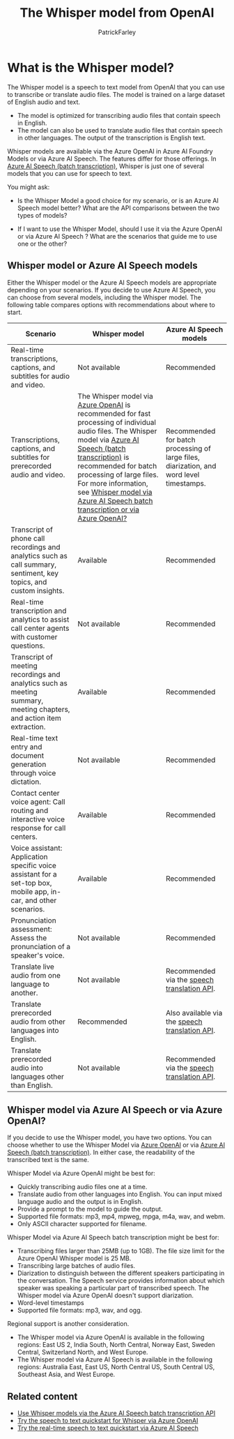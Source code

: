 ﻿---
title: The Whisper model from OpenAI
titleSuffix: Azure AI services
description: In this article, you learn about the Whisper model from OpenAI that you can use for speech to text and speech translation.
author: PatrickFarley
manager: nitinme
ms.service: azure-ai-speech
ms.topic: overview
ms.date: 5/23/2025
ms.author: pafarley
#Customer intent: As a developer, I want to learn about the Whisper model from OpenAI that I can use for speech to text and speech translation.
---

# What is the Whisper model?

The Whisper model is a speech to text model from OpenAI that you can use to transcribe or translate audio files. The model is trained on a large dataset of English audio and text. 
- The model is optimized for transcribing audio files that contain speech in English. 
- The model can also be used to translate audio files that contain speech in other languages. The output of the transcription is English text.

Whisper models are available via the Azure OpenAI in Azure AI Foundry Models or via Azure AI Speech. The features differ for those offerings. In [Azure AI Speech (batch transcription)](./batch-transcription-create.md#use-a-whisper-model), Whisper is just one of several models that you can use for speech to text.

You might ask:

- Is the Whisper Model a good choice for my scenario, or is an Azure AI Speech model better? What are the API comparisons between the two types of models?

- If I want to use the Whisper Model, should I use it via the Azure OpenAI or via Azure AI Speech ? What are the scenarios that guide me to use one or the other?

## Whisper model or Azure AI Speech models

Either the Whisper model or the Azure AI Speech models are appropriate depending on your scenarios. If you decide to use Azure AI Speech, you can choose from several models, including the Whisper model. The following table compares options with recommendations about where to start.

| Scenario | Whisper model | Azure AI Speech models |
|---------|---------------|------------------------|
| Real-time transcriptions, captions, and subtitles for audio and video. | Not available | Recommended |
| Transcriptions, captions, and subtitles for prerecorded audio and video. | The Whisper model via [Azure OpenAI](../../ai-foundry/openai/whisper-quickstart.md) is recommended for fast processing of individual audio files. The Whisper model via [Azure AI Speech (batch transcription)](./batch-transcription-create.md#use-a-whisper-model) is recommended for batch processing of large files. For more information, see [Whisper model via Azure AI Speech batch transcription or via Azure OpenAI?](#whisper-model-via-azure-ai-speech-or-via-azure-openai) | Recommended for batch processing of large files, diarization, and word level timestamps. |
| Transcript of phone call recordings and analytics such as call summary, sentiment, key topics, and custom insights. | Available | Recommended |
| Real-time transcription and analytics to assist call center agents with customer questions. | Not available | Recommended |
| Transcript of meeting recordings and analytics such as meeting summary, meeting chapters, and action item extraction. | Available | Recommended |
| Real-time text entry and document generation through voice dictation. | Not available | Recommended |
| Contact center voice agent: Call routing and interactive voice response for call centers.​ | Available | Recommended |
| Voice assistant: Application specific voice assistant for a set-top box, mobile app, in-car, and other scenarios. | Available | Recommended |
| Pronunciation assessment: Assess the pronunciation of a speaker's voice. | Not available | Recommended |
| Translate live audio from one language to another. | Not available | Recommended via the [speech translation API](./speech-translation.md). |
| Translate prerecorded audio from other languages into English. | Recommended | Also available via the [speech translation API](./speech-translation.md). |
| Translate prerecorded audio into languages other than English. | Not available | Recommended via the [speech translation API](./speech-translation.md). |

## Whisper model via Azure AI Speech or via Azure OpenAI?

If you decide to use the Whisper model, you have two options. You can choose whether to use the Whisper Model via [Azure OpenAI](../../ai-foundry/openai/whisper-quickstart.md) or via [Azure AI Speech (batch transcription)](./batch-transcription-create.md#use-a-whisper-model). In either case, the readability of the transcribed text is the same. 

Whisper Model via Azure OpenAI might be best for:
- Quickly transcribing audio files one at a time.
- Translate audio from other languages into English. You can input mixed language audio and the output is in English. 
- Provide a prompt to the model to guide the output.
- Supported file formats: mp3, mp4, mpweg, mpga, m4a, wav, and webm.
- Only ASCII character supported for filename.

Whisper Model via Azure AI Speech batch transcription might be best for:
- Transcribing files larger than 25MB (up to 1GB). The file size limit for the Azure OpenAI Whisper model is 25 MB.
- Transcribing large batches of audio files.
- Diarization to distinguish between the different speakers participating in the conversation. The Speech service provides information about which speaker was speaking a particular part of transcribed speech. The Whisper model via Azure OpenAI doesn't support diarization.
- Word-level timestamps
- Supported file formats: mp3, wav, and ogg.

Regional support is another consideration. 
- The Whisper model via Azure OpenAI is available in the following regions: East US 2, India South, North Central, Norway East, Sweden Central, Switzerland North, and West Europe. 
- The Whisper model via Azure AI Speech is available in the following regions: Australia East, East US, North Central US, South Central US, Southeast Asia, and West Europe.

## Related content

- [Use Whisper models via the Azure AI Speech batch transcription API](./batch-transcription-create.md#use-a-whisper-model)
- [Try the speech to text quickstart for Whisper via Azure OpenAI](../../ai-foundry/openai/whisper-quickstart.md)
- [Try the real-time speech to text quickstart via Azure AI Speech](./get-started-speech-to-text.md)
